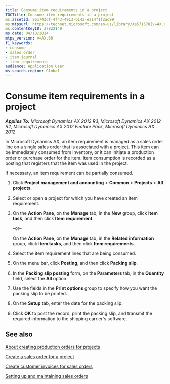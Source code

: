 ```yaml
---
title: Consume item requirements in a project
TOCTitle: Consume item requirements in a project
ms:assetid: 861743df-4f43-4913-b14a-e214f1f2ad99
ms:mtpsurl: https://technet.microsoft.com/en-us/library/Aa571578(v=AX.60)
ms:contentKeyID: 37822149
ms.date: 04/18/2014
mtps_version: v=AX.60
f1_keywords:
- consume
- sales order
- item journal
- item requirements
audience: Application User
ms.search.region: Global
---
```


# Consume item requirements in a project 


_**Applies To:** Microsoft Dynamics AX 2012 R3, Microsoft Dynamics AX 2012 R2, Microsoft Dynamics AX 2012 Feature Pack, Microsoft Dynamics AX 2012_

In Microsoft Dynamics AX, an item requirement is managed as a sales order line on a single sales order that is associated with a project. This item can be immediately consumed from inventory, or it can initiate a production order or purchase order for the item. Item consumption is recorded as a posting that registers that the item was used in the project.

If necessary, an item requirement can be partially consumed.

1.  Click **Project management and accounting** \> **Common** \> **Projects** \> **All projects**.

2.  Select or open a project for which you have created an item requirement.

3.  On the **Action Pane**, on the **Manage** tab, in the **New** group, click **Item task**, and then click **Item requirement**.
    
    –or–
    
    On the **Action Pane**, on the **Manage** tab, in the **Related information** group, click **Item tasks**, and then click **Item requirements**.

4.  Select the item requirement lines that are being consumed.

5.  On the menu bar, click **Posting**, and then click **Packing slip**.

6.  In the **Packing slip posting** form, on the **Parameters** tab, in the **Quantity** field, select the **All** option.

7.  Use the fields in the **Print options** group to specify how you want the packing slip to be printed.

8.  On the **Setup** tab, enter the date for the packing slip.

9.  Click **OK** to post the record, print the packing slip, and transmit the required information to the shipping carrier's software.

## See also

[About creating production orders for projects](about-creating-production-orders-for-projects.md)

[Create a sales order for a project](create-a-sales-order-for-a-project.md)

[Create customer invoices for sales orders](create-customer-invoices-for-sales-orders.md)

[Setting up and maintaining sales orders](setting-up-and-maintaining-sales-orders.md)

  


